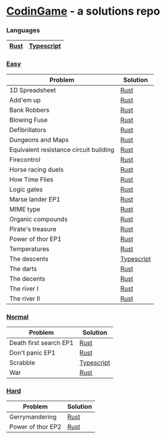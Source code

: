 # [CodinGame](https://www.codingame.com/) - a solutions repo

### Languages
| [Rust](/rust) | [Typescript](/typescript) |
| ------------- | ------------------------- |

### [Easy](https://www.codingame.com/training/easy)

| Problem                                | Solution                                                                   |
| -------------------------------------- | -------------------------------------------------------------------------- |
| 1D Spreadsheet                         | [Rust](/rust/classic-puzzle-easy/1d-spreadsheet.rs)                        |
| Add'em up                              | [Rust](rust/classic-puzzle-easy/addem-up.rs)                               |
| Bank Robbers                           | [Rust](/rust/classic-puzzle-easy/bank-robbers.rs)                          |
| Blowing Fuse                           | [Rust](/rust/classic-puzzle-easy/blowing-fuse.rs)                          |
| Defibrillators                         | [Rust](/rust/classic-puzzle-easy/defibrillators.rs)                        |
| Dungeons and Maps                      | [Rust](rust/classic-puzzle-easy/dungeons-and-maps.rs)                      |
| Equivalent resistance circuit building | [Rust](rust/classic-puzzle-easy/equivalent-resistance-circuit-building.rs) |
| Firecontrol                            | [Rust](rust/classic-puzzle-easy/firecontrol.rs)                            |
| Horse racing duels                     | [Rust](rust/classic-puzzle-easy/horse-racing-duels.rs)                     |
| How Time Flies                         | [Rust](rust/classic-puzzle-easy/how-time-flies.rs)                         |
| Logic gates                            | [Rust](rust/classic-puzzle-easy/logic-gates.rs)                            |
| Marse lander EP1                       | [Rust](rust/classic-puzzle-easy/mars-lander-episode-1.rs)                  |
| MIME type                              | [Rust](rust/classic-puzzle-easy/mime-type.rs)                              |
| Organic compounds                      | [Rust](rust/classic-puzzle-easy/organic-compounds.rs)                      |
| Pirate's treasure                      | [Rust](rust/classic-puzzle-easy/pirates-treasure.rs)                       |
| Power of thor EP1                      | [Rust](rust/classic-puzzle-easy/power-of-thor-episode-1.rs)                |
| Temperatures                           | [Rust](rust/classic-puzzle-easy/temperatures.rs)                           |
| The descents                           | [Typescript](typescript/src/classic-puzzle-easy/the-descent.ts)            |
| The darts                              | [Rust](rust/classic-puzzle-easy/the-dart-101.rs)                           |
| The decents                            | [Rust](rust/classic-puzzle-easy/the-decents.rs)                            |
| The river I                            | [Rust](rust/classic-puzzle-easy/the-river-i.rs)                            |
| The river II                           | [Rust](rust/classic-puzzle-easy/the-river-ii.rs)                           |
### [Normal](https://www.codingame.com/training/medium)
| Problem                | Solution                                                           |
| ---------------------- | ------------------------------------------------------------------ |
| Death first search EP1 | [Rust](rust/classic-puzzle-normal/death-first-search-episode-1.rs) |
| Don't panic EP1        | [Rust](rust/classic-puzzle-normal/don't-panic-episode-1.rs)        |
| Scrabble               | [Typescript](typescript/src/classic-puzzle-normal/scrabble.ts)     |
| War                    | [Rust](rust/classic-puzzle-normal/war.rs)                          |
### [Hard](https://www.codingame.com/training/hard)
| Problem           | Solution                                                    |
| ----------------- | ----------------------------------------------------------- |
| Gerrymandering    | [Rust](rust/classic-puzzle-hard/gerrymandering.rs)          |
| Power of thor EP2 | [Rust](rust/classic-puzzle-hard/power-of-thor-episode-2.rs) |

